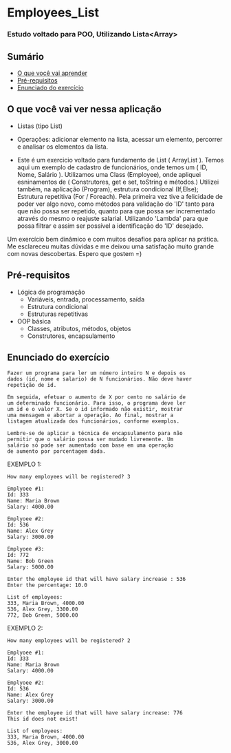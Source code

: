 # Employees_List
### Estudo voltado para POO, Utilizando Lista&lt;Array>


## Sumário
- [O que você vai aprender](#O-que-você-vai-aprender)
- [Pré-requisitos](#pré-requisitos)
- [Enunciado do exercício](#Enunciado-do-exercício)

## O que você vai ver nessa aplicação
- Listas (tipo List)
- Operações: adicionar elemento na lista, acessar um elemento, percorrer e analisar os elementos da lista.

- Este é um exercicio voltado para fundamento de List ( ArrayList ).
Temos aqui um exemplo de cadastro de funcionários, onde temos um ( ID, Nome, Salário ).
Utilizamos uma Class (Employee), onde apliquei esninamentos de ( Construtores, get e set, toString e métodos.)
Utilizei também, na aplicação (Program), estrutura condicional (If,Else); Estrutura repetitiva (For / Foreach).
Pela primeira vez tive a felicidade de poder ver algo novo, como métodos para validação do 'ID' tanto para que não possa ser repetido,
quanto para que possa ser incrementado através do mesmo o reajuste salarial. 
Utilizando 'Lambda' para que possa filtrar e assim ser possível a identificação do 'ID' desejado.

Um exercício bem dinâmico e com muitos desafios para aplicar na prática.
Me esclareceu muitas dúvidas e me deixou uma satisfação muito grande com novas descobertas.
Espero que gostem =)

## Pré-requisitos

- Lógica de programação
  - Variáveis, entrada, processamento, saída
  - Estrutura condicional
  - Estruturas repetitivas
- OOP básica
  - Classes, atributos, métodos, objetos
  - Construtores, encapsulamento

## Enunciado do exercício

```
Fazer um programa para ler um número inteiro N e depois os 
dados (id, nome e salario) de N funcionários. Não deve haver 
repetição de id. 
 
Em seguida, efetuar o aumento de X por cento no salário de 
um determinado funcionário. Para isso, o programa deve ler 
um id e o valor X. Se o id informado não existir, mostrar 
uma mensagem e abortar a operação. Ao final, mostrar a 
listagem atualizada dos funcionários, conforme exemplos.
 
Lembre-se de aplicar a técnica de encapsulamento para não 
permitir que o salário possa ser mudado livremente. Um 
salário só pode ser aumentado com base em uma operação 
de aumento por porcentagem dada.
```

EXEMPLO 1:
```
How many employees will be registered? 3

Emplyoee #1:
Id: 333
Name: Maria Brown
Salary: 4000.00

Emplyoee #2:
Id: 536
Name: Alex Grey
Salary: 3000.00

Emplyoee #3:
Id: 772
Name: Bob Green
Salary: 5000.00

Enter the employee id that will have salary increase : 536
Enter the percentage: 10.0

List of employees:
333, Maria Brown, 4000.00
536, Alex Grey, 3300.00
772, Bob Green, 5000.00
```

EXEMPLO 2:
```
How many employees will be registered? 2

Emplyoee #1:
Id: 333
Name: Maria Brown
Salary: 4000.00

Emplyoee #2:
Id: 536
Name: Alex Grey
Salary: 3000.00

Enter the employee id that will have salary increase: 776
This id does not exist!

List of employees:
333, Maria Brown, 4000.00
536, Alex Grey, 3000.00
```

